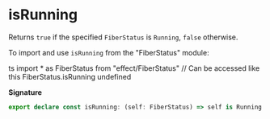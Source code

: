 # isRunning

Returns `true` if the specified `FiberStatus` is `Running`, `false`
otherwise.

To import and use `isRunning` from the "FiberStatus" module:

ts
import \* as FiberStatus from "effect/FiberStatus"
// Can be accessed like this
FiberStatus.isRunning
undefined

**Signature**

```ts
export declare const isRunning: (self: FiberStatus) => self is Running
```
